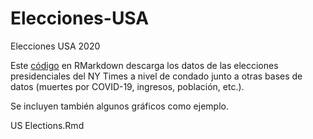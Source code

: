 # Elecciones-USA
Elecciones USA 2020

Este [código](US%20Elections.Rmd) en RMarkdown descarga los datos de las elecciones presidenciales del NY Times a nivel de condado junto a otras bases de datos (muertes por COVID-19, ingresos, población, etc.).

Se incluyen también algunos gráficos como ejemplo.


US Elections.Rmd
